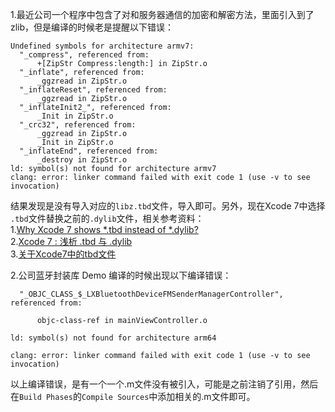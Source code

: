 
1.最近公司一个程序中包含了对和服务器通信的加密和解密方法，里面引入到了zlib，但是编译的时候老是提醒以下错误：  
```
Undefined symbols for architecture armv7:
  "_compress", referenced from:
      +[ZipStr Compress:length:] in ZipStr.o
  "_inflate", referenced from:
      _ggzread in ZipStr.o
  "_inflateReset", referenced from:
      _ggzread in ZipStr.o
  "_inflateInit2_", referenced from:
      _Init in ZipStr.o
  "_crc32", referenced from:
      _ggzread in ZipStr.o
      _Init in ZipStr.o
  "_inflateEnd", referenced from:
      _destroy in ZipStr.o
ld: symbol(s) not found for architecture armv7
clang: error: linker command failed with exit code 1 (use -v to see invocation)
```

结果发现是没有导入对应的`libz.tbd`文件，导入即可。另外，现在Xcode 7中选择 `.tbd`文件替换之前的`.dylib`文件，相关参考资料：  
1.[Why Xcode 7 shows *.tbd instead of *.dylib?](http://stackoverflow.com/questions/31450690/why-xcode-7-shows-tbd-instead-of-dylib)  
2.[Xcode 7 : 浅析 .tbd 与 .dylib](http://www.meniny.cn/2015/09/22/00-00-01-iOS_Xcode_7_tbd/)  
3.[关于Xcode7中的tbd文件](http://www.cocoachina.com/ios/20160506/16141.html)



2.公司蓝牙封装库 Demo 编译的时候出现以下编译错误：

```
  "_OBJC_CLASS_$_LXBluetoothDeviceFMSenderManagerController", referenced from:

      objc-class-ref in mainViewController.o

ld: symbol(s) not found for architecture arm64

clang: error: linker command failed with exit code 1 (use -v to see invocation)
```

以上编译错误，是有一个一个.m文件没有被引入，可能是之前注销了引用，然后在`Build Phases`的`Compile Sources`中添加相关的.m文件即可。
